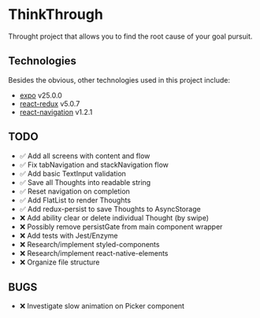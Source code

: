 # ThinkThrough

Throught project that allows you to find the root cause of your goal pursuit.

## Technologies

Besides the obvious, other technologies used in this project include:

* [expo](https://github.com/expo/expo) v25.0.0
* [react-redux](https://github.com/reactjs/react-redux) v5.0.7
* [react-navigation](https://github.com/react-navigation/react-navigation) v1.2.1

## TODO

* :white_check_mark: Add all screens with content and flow
* :white_check_mark: Fix tabNavigation and stackNavigation flow
* :white_check_mark: Add basic TextInput validation
* :white_check_mark: Save all Thoughts into readable string
* :white_check_mark: Reset navigation on completion
* :white_check_mark: Add FlatList to render Thoughts
* :white_check_mark: Add redux-persist to save Thoughts to AsyncStorage
* :x: Add ability clear or delete individual Thought (by swipe)
* :x: Possibly remove persistGate from main component wrapper
* :x: Add tests with Jest/Enzyme
* :x: Research/implement styled-components
* :x: Research/implement react-native-elements
* :x: Organize file structure

## BUGS

* :x: Investigate slow animation on Picker component
